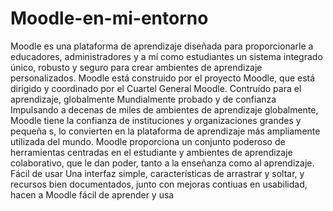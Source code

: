 # Moodle-en-mi-entorno
Moodle es una plataforma de aprendizaje diseñada para proporcionarle a educadores, administradores y a mí como estudiantes un sistema integrado único, robusto y seguro para crear ambientes de aprendizaje personalizados. Moodle está construido por el proyecto Moodle, que está dirigido y coordinado por el Cuartel General Moodle. Contruído para el aprendizaje, globalmente Mundialmente probado y de confianza Impulsando a decenas de miles de ambientes de aprendizaje globalmente, Moodle tiene la confianza de instituciones y organizaciones grandes y pequeña s, lo convierten en la plataforma de aprendizaje más ampliamente utilizada del mundo. Moodle proporciona un conjunto poderoso de herramientas centradas en el estudiante y ambientes de aprendizaje colaborativo, que le dan poder, tanto a la enseñanza como al aprendizaje. Fácil de usar Una interfaz simple, características de arrastrar y soltar, y recursos bien documentados, junto con mejoras contiuas en usabilidad, hacen a Moodle fácil de aprender y usa
